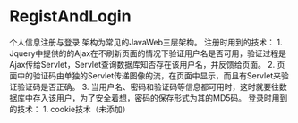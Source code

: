 # RegistAndLogin
个人信息注册与登录
架构为常见的JavaWeb三层架构。
  注册时用到的技术：
    1. Jquery中提供的的Ajax在不刷新页面的情况下验证用户名是否可用，验证过程是Ajax传给Servlet，Servlet查询数据库知否存在该用户名，并反馈给页面。
    2. 页面中的验证码由单独的Servlet传递图像的流，在页面中显示，而且有Servlet来验证验证码是否正确。
    3. 当用户名、密码和验证码等信息都可用时，这时就要往数据库中存入该用户，为了安全着想，密码的保存形式为其的MD5码。
  登录时用到的技术：
    1. cookie技术（未添加）
